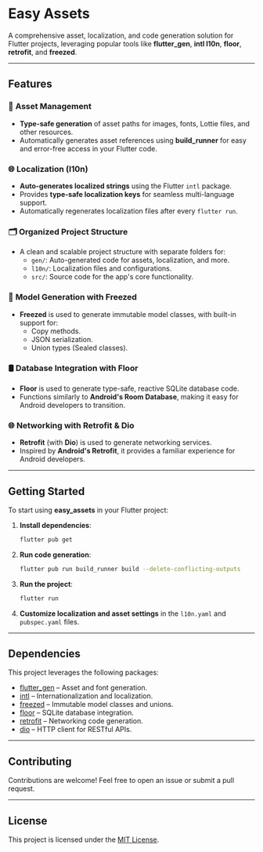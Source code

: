 
# **Easy Assets**

A comprehensive asset, localization, and code generation solution for Flutter projects, leveraging popular tools like **flutter_gen**, **intl l10n**, **floor**, **retrofit**, and **freezed**.

---

## **Features**

### 📂 **Asset Management**
- **Type-safe generation** of asset paths for images, fonts, Lottie files, and other resources.
- Automatically generates asset references using **build_runner** for easy and error-free access in your Flutter code.

### 🌐 **Localization (l10n)**
- **Auto-generates localized strings** using the Flutter `intl` package.
- Provides **type-safe localization keys** for seamless multi-language support.
- Automatically regenerates localization files after every `flutter run`.

### 🗂️ **Organized Project Structure**
- A clean and scalable project structure with separate folders for:
  - `gen/`: Auto-generated code for assets, localization, and more.
  - `l10n/`: Localization files and configurations.
  - `src/`: Source code for the app's core functionality.

### 🧊 **Model Generation with Freezed**
- **Freezed** is used to generate immutable model classes, with built-in support for:
  - Copy methods.
  - JSON serialization.
  - Union types (Sealed classes).

### 🛢️ **Database Integration with Floor**
- **Floor** is used to generate type-safe, reactive SQLite database code.
- Functions similarly to **Android's Room Database**, making it easy for Android developers to transition.

### 🌐 **Networking with Retrofit & Dio**
- **Retrofit** (with **Dio**) is used to generate networking services.
- Inspired by **Android's Retrofit**, it provides a familiar experience for Android developers.

---

## **Getting Started**

To start using **easy_assets** in your Flutter project:

1. **Install dependencies**:
   ```bash
   flutter pub get
   ```

2. **Run code generation**:
   ```bash
   flutter pub run build_runner build --delete-conflicting-outputs
   ```

3. **Run the project**:
   ```bash
   flutter run
   ```

4. **Customize localization and asset settings** in the `l10n.yaml` and `pubspec.yaml` files.

---

## **Dependencies**
This project leverages the following packages:

- [flutter_gen](https://pub.dev/packages/flutter_gen) – Asset and font generation.
- [intl](https://pub.dev/packages/intl) – Internationalization and localization.
- [freezed](https://pub.dev/packages/freezed) – Immutable model classes and unions.
- [floor](https://pub.dev/packages/floor) – SQLite database integration.
- [retrofit](https://pub.dev/packages/retrofit) – Networking code generation.
- [dio](https://pub.dev/packages/dio) – HTTP client for RESTful APIs.

---

## **Contributing**
Contributions are welcome! Feel free to open an issue or submit a pull request.

---

## **License**
This project is licensed under the [MIT License](LICENSE).
